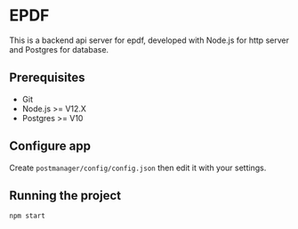 # EPDF

This is a backend api server for epdf, developed with Node.js for http server and Postgres for database.

## Prerequisites

- Git
- Node.js >= V12.X
- Postgres >= V10

## Configure app

Create `postmanager/config/config.json` then edit it with your settings.

## Running the project

```
npm start
```
